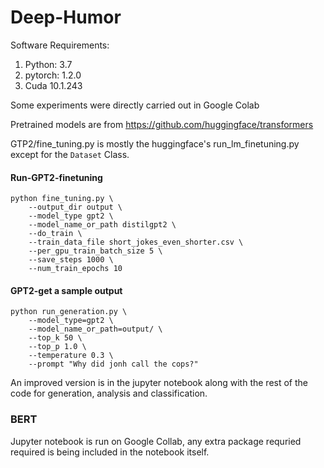 # Deep-Humor

Software Requirements:

1. Python: 3.7
2. pytorch: 1.2.0
3. Cuda 10.1.243

Some experiments were directly carried out in Google Colab


Pretrained models are from https://github.com/huggingface/transformers

GTP2/fine_tuning.py is mostly the huggingface's run_lm_finetuning.py except for the `Dataset` Class.


#### Run-GPT2-finetuning

```
python fine_tuning.py \
	--output_dir output \
	--model_type gpt2 \
	--model_name_or_path distilgpt2 \
	--do_train \
	--train_data_file short_jokes_even_shorter.csv \
	--per_gpu_train_batch_size 5 \
	--save_steps 1000 \
	--num_train_epochs 10
```

#### GPT2-get a sample output

```
python run_generation.py \
    --model_type=gpt2 \
    --model_name_or_path=output/ \
    --top_k 50 \
    --top_p 1.0 \
    --temperature 0.3 \
    --prompt "Why did jonh call the cops?"
```

An improved version is in the jupyter notebook along with the rest of the code for generation, analysis and classification.

### BERT

Jupyter notebook is run on Google Collab, any extra package requried required is being included in the notebook itself.
